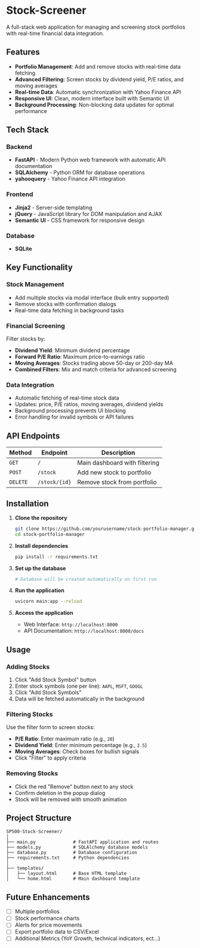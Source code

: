 # Stock-Screener

A full-stack web application for managing and screening stock portfolios with real-time financial data integration.

## Features

- **Portfolio Management**: Add and remove stocks with real-time data fetching
- **Advanced Filtering**: Screen stocks by dividend yield, P/E ratios, and moving averages
- **Real-time Data**: Automatic synchronization with Yahoo Finance API
- **Responsive UI**: Clean, modern interface built with Semantic UI
- **Background Processing**: Non-blocking data updates for optimal performance

## Tech Stack

### Backend
- **FastAPI** - Modern Python web framework with automatic API documentation
- **SQLAlchemy** - Python ORM for database operations
- **yahooquery** - Yahoo Finance API integration 

### Frontend
- **Jinja2** - Server-side templating
- **jQuery** - JavaScript library for DOM manipulation and AJAX
- **Semantic UI** - CSS framework for responsive design

### Database
- **SQLite** 

## Key Functionality

### Stock Management
- Add multiple stocks via modal interface (bulk entry supported)
- Remove stocks with confirmation dialogs
- Real-time data fetching in background tasks

### Financial Screening
Filter stocks by:
- **Dividend Yield**: Minimum dividend percentage
- **Forward P/E Ratio**: Maximum price-to-earnings ratio
- **Moving Averages**: Stocks trading above 50-day or 200-day MA
- **Combined Filters**: Mix and match criteria for advanced screening

### Data Integration
- Automatic fetching of real-time stock data
- Updates: price, P/E ratios, moving averages, dividend yields
- Background processing prevents UI blocking
- Error handling for invalid symbols or API failures

## API Endpoints

| Method | Endpoint | Description |
|--------|----------|-------------|
| `GET` | `/` | Main dashboard with filtering |
| `POST` | `/stock` | Add new stock to portfolio |
| `DELETE` | `/stock/{id}` | Remove stock from portfolio |

## Installation

1. **Clone the repository**
   ```bash
   git clone https://github.com/yourusername/stock-portfolio-manager.git
   cd stock-portfolio-manager
   ```

2. **Install dependencies**
   ```bash
   pip install -r requirements.txt
   ```

3. **Set up the database**
   ```bash
   # Database will be created automatically on first run
   ```

4. **Run the application**
   ```bash
   uvicorn main:app --reload
   ```

5. **Access the application**
   - Web Interface: `http://localhost:8000`
   - API Documentation: `http://localhost:8000/docs`

## Usage

### Adding Stocks
1. Click "Add Stock Symbol" button
2. Enter stock symbols (one per line): `AAPL`, `MSFT`, `GOOGL`
3. Click "Add Stock Symbols"
4. Data will be fetched automatically in the background

### Filtering Stocks
Use the filter form to screen stocks:
- **P/E Ratio**: Enter maximum ratio (e.g., `20`)
- **Dividend Yield**: Enter minimum percentage (e.g., `2.5`)
- **Moving Averages**: Check boxes for bullish signals
- Click "Filter" to apply criteria

### Removing Stocks
- Click the red "Remove" button next to any stock
- Confirm deletion in the popup dialog
- Stock will be removed with smooth animation

## Project Structure

```
SP500-Stock-Screener/
│
├── main.py              # FastAPI application and routes
├── models.py            # SQLAlchemy database models
├── database.py          # Database configuration
├── requirements.txt     # Python dependencies
│
├── templates/
│   ├── layout.html      # Base HTML template
│   └── home.html        # Main dashboard template
```

## Future Enhancements

- [ ] Multiple portfolios
- [ ] Stock performance charts
- [ ] Alerts for price movements
- [ ] Export portfolio data to CSV/Excel
- [ ] Additional Metrics (YoY Growth, technical indicators, ect...)
